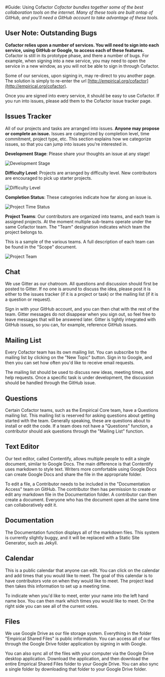 #Guide: Using Cofactor
*Cofactor bundles together some of the best collaboration tools on the internet. Many of these tools are built ontop of GitHub, and you'll need a GitHub account to take advantage of these tools.*

## User Note: Outstanding Bugs

**Cofactor relies upon a number of services. You will need to sign into each service, using GitHub or Google, to access each of these features.** Cofactor is still in its prototype phase, and there a number of bugs. For example, when signing into a new service, you may need to open the service in a new window, as you will not be able to sign in through Cofactor.

Some of our services, upon signing in, may re-direct to you another page. The solution is simply to re-enter the url [http://empirical.org/cofactor](http://empirical.org/cofactor). 

Once you are signed into every service, it should be easy to use Cofactor. If you run into issues, please add them to the Cofactor issue tracker page.  


## Issues Tracker
All of our projects and tasks are arranged into issues. **Anyone may propose or complete an issue.** Issues are categorized by completion level, time commitment, project type, etc. This section explains how we categorize issues, so that you can jump into issues you're interested in.

**Development Stage**: Please share your thoughts an issue at any stage!

![Development Stage](http://i.imgur.com/8pIEHZQ.png)

**Difficulty Level**: Projects are arranged by difficulty level. New contributors are encouraged to pick up starter projects. 

![Difficulty Level](http://i.imgur.com/YRtpmLT.png)

**Completion Status**: These categories indicate how far along an issue is. 

![Project Time Status](http://i.imgur.com/uUK87w4.png)


**Project Teams**: Our contributors are organized into teams, and each team is assigned projects. At the moment multiple sub-teams operate under the same Cofactor team. The "Team" designation indicates which team the project belongs to. 

This is a sample of the various teams. A full description of each team can be found in the "Scope" document. 

![Project Team](http://i.imgur.com/xG5hkEQ.png)

## Chat
We use Gitter as our chatroom. All questions and discussion should first be posted to Gitter. If no one is around to discuss the idea, please post it is either to the issues tracker (if it is a project or task) or the mailing list (if it is a question or request). 

Sign in with your GitHub account, and you can then chat with the rest of the team. Gitter messages do not disappear when you sign out, so feel free to leave messages that will be answered later. Gitter is tightly integrated with GitHub issues, so you can, for example, reference GitHub issues. 

## Mailing List
Every Cofactor team has its own mailing list. You can subscribe to the mailing list by clicking on the "New Topic" button. Sign in to Google, and then you can set how often you'd like to receive email requests. 

The mailing list should be used to discuss new ideas, meeting times, and help requests. Once a specific task is under development, the discussion should be handled through the GitHub issue. 

## Questions
Certain Cofactor teams, such as the Empirical Core team, have a Questions mailing list. This mailing list is reserved for asking questions about getting started with the team.  Generally speaking, these are questions about to install or edit the code. If a team does not have a "Questions" function, a contributor should ask questions through the "Mailing List" function.  

## Text Editor
Our text editor, called Contentify, allows multiple people to edit a single document, similar to Google Docs. The main difference is that Contentify uses markdown to style text. Writers more comfortable using Google Docs can create Google Docs and share the file in the appropriate folder. 

To edit a file, a Contributor needs to be included in the "Documentation Access" team on GitHub. The contributor then has permission to create or edit any markdown file in the Documentation folder. A contributor can then create a document. Everyone who has the document open at the same time can collaboratively edit it. 

## Documentation
The Documentation function displays all of the markdown files. This system is currently slightly buggy, and it will be replaced with a Static Site Generator, such as Jekyll. 

## Calendar
This is a public calendar that anyone can edit. You can click on the calendar and add times that you would like to meet. The goal of this calendar is to have contributors vote on when they would like to meet. The project lead then takes this information to set up a meeting time. 

To indicate when you'd like to meet, enter your name into the left hand name box. You can then mark which times you would like to meet. On the right side you can see all of the current votes. 

## Files
We use Google Drive as our file storage system. Everything in the folder "Empirical Shared Files" is public information. You can access all of our files through the Google Drive folder application by signing in with Google. 

You can also sync all of the files with your computer via the Google Drive desktop application. Download the application, and then download the entire Empirical Shared Files folder to your Google Drive. You can also sync a single folder by downloading that folder to your Google Drive folder. 

<!---View the raw file at: https://docs.google.com/a/quill.org/document/d/1GI0SzJMI_xKXQFRmMU3Jn-2A_BtXszqQNvO11okKKnU/edit?usp=sharing--->


